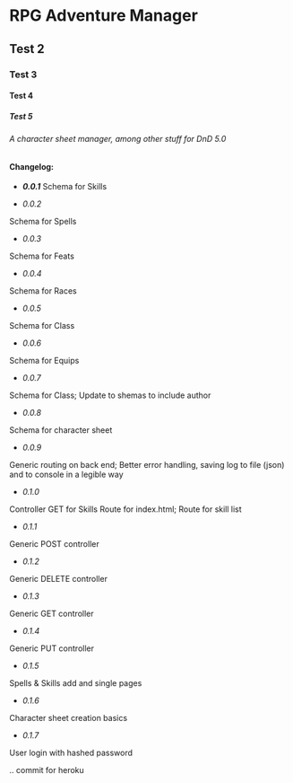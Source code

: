 # RPG Adventure Manager
## Test 2
### Test 3
#### Test 4
##### Test 5

###### A character sheet manager, among other stuff for DnD 5.0

#### Changelog:

- _**0.0.1**_
	Schema for Skills


- *0.0.2*

Schema for Spells


- *0.0.3*

Schema for Feats


- *0.0.4*

Schema for Races


- *0.0.5*

Schema for Class


- *0.0.6*

Schema for Equips


- *0.0.7*

Schema for Class; Update to shemas to include author


- *0.0.8*

Schema for character sheet


- *0.0.9*

Generic routing on back end; Better error handling, saving log to file (json) and to console in a legible way


- *0.1.0*

Controller GET for Skills Route for index.html; Route for skill list


- *0.1.1*

Generic POST controller 


- *0.1.2*

Generic DELETE controller


- *0.1.3*

Generic GET controller


- *0.1.4*

Generic PUT controller


- *0.1.5*

Spells & Skills add and single pages


- *0.1.6*

Character sheet creation basics


- *0.1.7*

User login with hashed password



.. commit for heroku